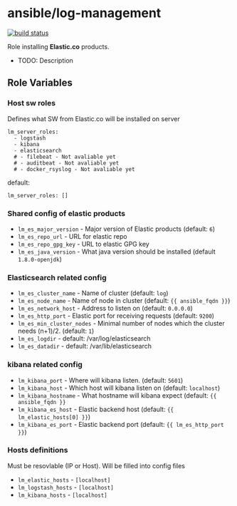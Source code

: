 ansible/log-management
=========
[![build status][img-build-status]][link-build-status]

Role installing **Elastic.co** products.

* TODO: Description

Role Variables
--------------


### Host sw roles
Defines what SW from Elastic.co will be installed on server
```
lm_server_roles:
  - logstash
  - kibana
  - elasticsearch
  # - filebeat - Not avaliable yet
  # - auditbeat - Not avaliable yet
  # - docker_rsyslog - Not avaliable yet
  ```
default:
```
lm_server_roles: []
```


### Shared config of elastic products
* `lm_es_major_version` - Major version of Elastic products (default: `6`)
* `lm_es_repo_url` - URL for elastic repo
* `lm_es_repo_gpg_key` - URL to elastic GPG key
* `lm_es_java_version` - What java version should be installed (default `1.8.0-openjdk`)

### Elasticsearch related config
* `lm_es_cluster_name` - Name of cluster (default: `log`)
* `lm_es_node_name` - Name of node in cluster (default: `{{ ansible_fqdn }}`)
* `lm_es_network_host` - Address to listen on (default: `0.0.0.0`)
* `lm_es_http_port` - Elastic port for receiving requests (default: `9200`)
* `lm_es_min_cluster_nodes` - Minimal number of nodes which the
 cluster needs (n+1)/2. (default: `1`)
* `lm_es_logdir` - default: /var/log/elasticsearch
* `lm_es_datadir` - default: /var/lib/elasticsearch

### kibana related config
* `lm_kibana_port` - Where will kibana listen. (default: `5601`)
* `lm_kibana_host` - Which host will kibana listen on (default: `localhost`)
* `lm_kibana_hostname` - What hostname will kibana expect (default: `{{ ansible_fqdn }}`
* `lm_kibana_es_host` - Elastic backend host (default: `{{ lm_elastic_hosts[0] }}`)
* `lm_kibana_es_port` - Elastic backend port (default: `{{ lm_es_http_port }}`)

### Hosts definitions
Must be resovlable (IP or Host). Will be filled into config files
* `lm_elastic_hosts` - `[localhost]`
* `lm_logstash_hosts` - `[localhost]`
* `lm_kibana_hosts` - `[localhost]`




[img-build-status]: http://gitlab.betsys.com/ansible/log-management/badges/master/build.svg
[link-build-status]: http://gitlab.betsys.com/ansible/log-management/builds
